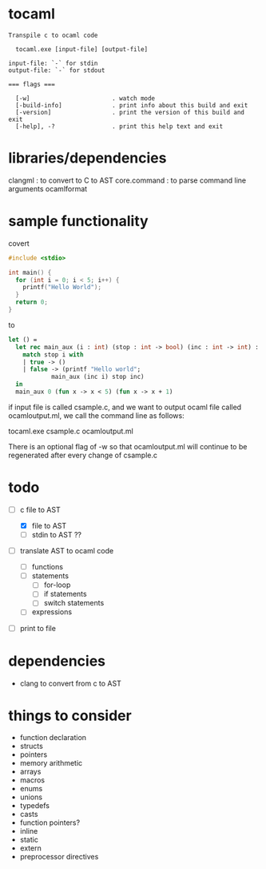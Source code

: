 # tocaml
```
Transpile c to ocaml code

  tocaml.exe [input-file] [output-file]

input-file: `-` for stdin
output-file: `-` for stdout

=== flags ===

  [-w]                       . watch mode
  [-build-info]              . print info about this build and exit
  [-version]                 . print the version of this build and exit
  [-help], -?                . print this help text and exit
```

# libraries/dependencies
clangml : to convert to C to AST
core.command : to parse command line arguments
ocamlformat

# sample functionality
covert
```C
#include <stdio>

int main() {
  for (int i = 0; i < 5; i++) {
    printf("Hello World");
  }
  return 0;
}
```
to
```OCaml
let () =
  let rec main_aux (i : int) (stop : int -> bool) (inc : int -> int) : unit =
    match stop i with
    | true -> ()
    | false -> (printf "Hello world";
            main_aux (inc i) stop inc)
  in
  main_aux 0 (fun x -> x < 5) (fun x -> x + 1)
```
if input file is called csample.c, and we want to output ocaml file called ocamloutput.ml, we call the command line as follows:

tocaml.exe csample.c ocamloutput.ml

There is an optional flag of -w so that ocamloutput.ml will continue to be regenerated after every change of csample.c


# todo
- [ ] c file to AST
  - [X] file to AST
  - [ ] stdin to AST ??
- [ ] translate AST to ocaml code
  - [ ] functions
  - [ ] statements
    - [ ] for-loop
    - [ ] if statements
    - [ ] switch statements
  - [ ] expressions
- [ ] print to file


# dependencies
- clang to convert from c to AST

# things to consider
- function declaration
- structs
- pointers
- memory arithmetic
- arrays
- macros
- enums
- unions
- typedefs
- casts
- function pointers?
- inline
- static
- extern
- preprocessor directives
